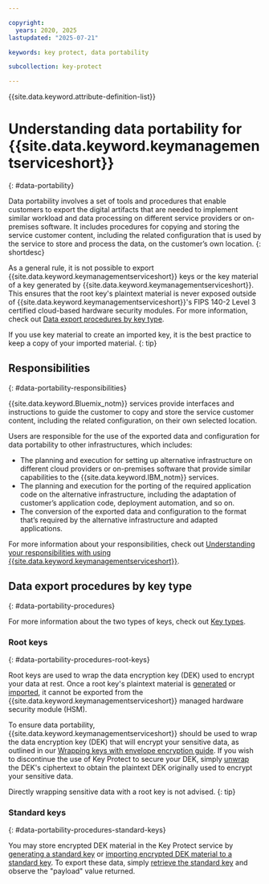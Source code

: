 ```yaml
---

copyright:
  years: 2020, 2025
lastupdated: "2025-07-21"

keywords: key protect, data portability

subcollection: key-protect

---
```


{{site.data.keyword.attribute-definition-list}}

# Understanding data portability for {{site.data.keyword.keymanagementserviceshort}}
{: #data-portability}

Data portability involves a set of tools and procedures that enable customers to export the digital artifacts that are needed to implement similar workload and data processing on different service providers or on-premises software. It includes procedures for copying and storing the service customer content, including the related configuration that is used by the service to store and process the data, on the customer’s own location.
{: shortdesc}

As a general rule, it is not possible to export {{site.data.keyword.keymanagementserviceshort}} keys or the key material of a key generated by {{site.data.keyword.keymanagementserviceshort}}. This ensures that the root key's plaintext material is never exposed outside of {{site.data.keyword.keymanagementserviceshort}}'s FIPS 140-2 Level 3 certified cloud-based hardware security modules. For more information, check out [Data export procedures by key type](#data-portability-procedures).

If you use key material to create an imported key, it is the best practice to keep a copy of your imported material.
{: tip}

## Responsibilities
{: #data-portability-responsibilities}

{{site.data.keyword.Bluemix_notm}} services provide interfaces and instructions to guide the customer to copy and store the service customer content, including the related configuration, on their own selected location.

Users are responsible for the use of the exported data and configuration for data portability to other infrastructures, which includes:

* The planning and execution for setting up alternative infrastructure on different cloud providers or on-premises software that provide similar capabilities to the {{site.data.keyword.IBM_notm}} services.
* The planning and execution for the porting of the required application code on the alternative infrastructure, including the adaptation of customer’s application code, deployment automation, and so on.
* The conversion of the exported data and configuration to the format that’s required by the alternative infrastructure and adapted applications.

For more information about your responsibilities, check out [Understanding your responsibilities with using {{site.data.keyword.keymanagementserviceshort}}](/docs/key-protect?topic=key-protect-shared-responsibilities#disaster-recovery).

## Data export procedures by key type
{: #data-portability-procedures}

For more information about the two types of keys, check out [Key types](/docs/key-protect?topic=key-protect-envelope-encryption#key-types).

### Root keys
{: #data-portability-procedures-root-keys}

Root keys are used to wrap the data encryption key (DEK) used to encrypt your data at rest. Once a root key's plaintext material is [generated](/docs/key-protect?topic=key-protect-create-root-keys) or [imported](/docs/key-protect?topic=key-protect-import-root-keys&interface=ui), it cannot be exported from the {{site.data.keyword.keymanagementserviceshort}} managed hardware security module (HSM).

To ensure data portability, {{site.data.keyword.keymanagementserviceshort}} should be used to wrap the data encryption key (DEK) that will encrypt your sensitive data, as outlined in our [Wrapping keys with envelope encryption guide](/docs/key-protect?topic=key-protect-envelope-encryption#wrapping). If you wish to discontinue the use of Key Protect to secure your DEK, simply [unwrap](/docs/key-protect?topic=key-protect-unwrap-keys&interface=ui) the DEK's ciphertext to obtain the plaintext DEK originally used to encrypt your sensitive data.

Directly wrapping sensitive data with a root key is not advised.
{: tip}

### Standard keys
{: #data-portability-procedures-standard-keys}

You may store encrypted DEK material in the Key Protect service by [generating a standard key](/docs/key-protect?topic=key-protect-create-standard-keys&interface=ui) or [importing encrypted DEK material to a standard key](/docs/key-protect?topic=key-protect-import-standard-keys&interface=ui). To export these data, simply [retrieve the standard key](/docs/key-protect?topic=key-protect-retrieve-key) and observe the "payload" value returned.
